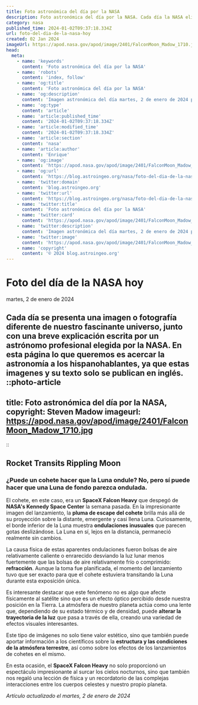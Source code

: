 ```yaml
---
title: Foto astronómica del día por la NASA
description: Foto astronómica del día por la NASA. Cada día la NASA elige una imagen de los aficionados a la astronomía para ser la foto del día.
category: nasa
published_time: 2024-01-02T09:37:18.334Z
url: foto-del-dia-de-la-nasa-hoy
created: 02 Jan 2024
imageUrl: https://apod.nasa.gov/apod/image/2401/FalconMoon_Madow_1710.jpg
head:
  meta:
    - name: 'keywords'
      content: 'Foto astronómica del día por la NASA'
    - name: 'robots'
      content: 'index, follow'
    - name: 'og:title'
      content: 'Foto astronómica del día por la NASA'
    - name: 'og:description'
      content: 'Imagen astronómica del día martes, 2 de enero de 2024 por la NASA; Rocket Transits Rippling Moon'
    - name: 'og:type'
      content: 'article'
    - name: 'article:published_time'
      content: '2024-01-02T09:37:18.334Z'
    - name: 'article:modified_time'
      content: '2024-01-02T09:37:18.334Z'
    - name: 'article:section'
      content: 'nasa'
    - name: 'article:author'
      content: 'Enrique'
    - name: 'og:image'
      content: 'https://apod.nasa.gov/apod/image/2401/FalconMoon_Madow_1710.jpg'
    - name: 'og:url'
      content: 'https://blog.astroingeo.org/nasa/foto-del-dia-de-la-nasa-hoy'
    - name: 'twitter:domain'
      content: 'blog.astroingeo.org'
    - name: 'twitter:url'
      content: 'https://blog.astroingeo.org/nasa/foto-del-dia-de-la-nasa-hoy'
    - name: 'twitter:title'
      content: 'Foto astronómica del día por la NASA'
    - name: 'twitter:card'
      content: 'https://apod.nasa.gov/apod/image/2401/FalconMoon_Madow_1710.jpg'
    - name: 'twitter:description'
      content: 'Imagen astronómica del día martes, 2 de enero de 2024 por la NASA; Rocket Transits Rippling Moon'
    - name: 'twitter:image'
      content: 'https://apod.nasa.gov/apod/image/2401/FalconMoon_Madow_1710.jpg'
    - name: 'copyright'
      content: '© 2024 blog.astroingeo.org'
---
```

# Foto del día de la NASA hoy
martes, 2 de enero de 2024

Cada día se presenta una imagen o fotografía diferente de nuestro fascinante universo, junto con una breve explicación escrita por un astrónomo profesional elegida por la NASA.
En esta página lo que queremos es acercar la astronomía a los hispanohablantes, ya que estas imagenes y su texto solo se publican en inglés.
::photo-article
---
title: Foto astronómica del día por la NASA, copyright: Steven Madow
imageurl: https://apod.nasa.gov/apod/image/2401/FalconMoon_Madow_1710.jpg
---
::

## Rocket Transits Rippling Moon

### ¿Puede un cohete hacer que la Luna ondule? No, pero sí puede hacer que una Luna de fondo parezca ondulada.

El cohete, en este caso, era un **SpaceX Falcon Heavy** que despegó de **NASA's Kennedy Space Center** la semana pasada. En la impresionante imagen del lanzamiento, la **pluma de escape del cohete** brilla más allá de su proyección sobre la distante, emergente y casi llena Luna. Curiosamente, el borde inferior de la Luna muestra **ondulaciones inusuales** que parecen gotas deslizándose. La Luna en sí, lejos en la distancia, permaneció realmente sin cambios.

La causa física de estas aparentes ondulaciones fueron bolsas de aire relativamente caliente o enrarecido desviando la luz lunar menos fuertemente que las bolsas de aire relativamente frío o comprimido: **refracción**. Aunque la toma fue planificada, el momento del lanzamiento tuvo que ser exacto para que el cohete estuviera transitando la Luna durante esta exposición única.

Es interesante destacar que este fenómeno no es algo que afecte físicamente al satélite sino que es un efecto óptico percibido desde nuestra posición en la Tierra. La atmósfera de nuestro planeta actúa como una lente que, dependiendo de su estado térmico y de densidad, puede **alterar la trayectoria de la luz** que pasa a través de ella, creando una variedad de efectos visuales interesantes.

Este tipo de imágenes no solo tiene valor estético, sino que también puede aportar información a los científicos sobre la **estructura y las condiciones de la atmósfera terrestre**, así como sobre los efectos de los lanzamientos de cohetes en el mismo.

En esta ocasión, el **SpaceX Falcon Heavy** no solo proporcionó un espectáculo impresionante al surcar los cielos nocturnos, sino que también nos regaló una lección de física y un recordatorio de las complejas interacciones entre los cuerpos celestes y nuestro propio planeta.

_Artículo actualizado el martes, 2 de enero de 2024_